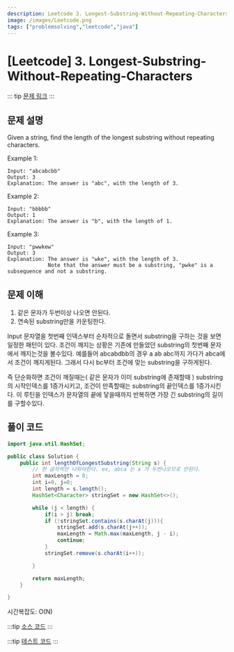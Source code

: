 ```yaml
---
description: Leetcode 3. Longest-Substring-Without-Repeating-Characters 풀기
image: /images/Leetcode.png
tags: ["problemsolving","leetcode","java"]
---
```


# [Leetcode] 3. Longest-Substring-Without-Repeating-Characters

::: tip
[문제 링크](https://leetcode.com/problems/longest-substring-without-repeating-characters/)
:::

## 문제 설명

Given a string, find the length of the longest substring without repeating characters.

Example 1:
```
Input: "abcabcbb"
Output: 3
Explanation: The answer is "abc", with the length of 3.
```

Example 2:

```
Input: "bbbbb"
Output: 1
Explanation: The answer is "b", with the length of 1.
```

Example 3:

```
Input: "pwwkew"
Output: 3
Explanation: The answer is "wke", with the length of 3.
             Note that the answer must be a substring, "pwke" is a subsequence and not a substring.
```

## 문제 이해

1. 같은 문자가 두번이상 나오면 안된다.
2. 연속된 substring만을 카운팅한다.

Input 문자열을 첫번째 인덱스부터 순차적으로 돌면서 substring을 구하는 것을 보면 일정한 패턴이 있다.
조건이 깨지는 상황은 기존에 만들었던 substring의 첫번째 문자에서 깨지는것을 볼수있다.
예를들어 abcabdbb의 경우 a ab abc까지 가다가 abca에서 조건이 깨지게된다. 그래서 다시 bc부터 조건에 맞는 substring을 구하게된다.

즉 단순화하면 조건이 깨질때는( 같은 문자가 이미 substring에 존재할때 ) substring의 시작인덱스를 1증가시키고, 조건이 만족할때는 substring의 끝인덱스를 1증가시킨다.
이 루틴을 인덱스가 문자열의 끝에 닿을때까지 반복하면 가장 긴 substring의 길이를 구할수있다.

## 풀이 코드

```java
import java.util.HashSet;

public class Solution {
    public int lengthOfLongestSubstring(String s) {
        // 한 글자씩만 나와야한다. ex, abca 는 a 가 두번나오므로 안된다.
        int maxLength = 0;
        int i=0, j=0;
        int length = s.length();
        HashSet<Character> stringSet = new HashSet<>();

        while (j < length) {
            if(i > j) break;
            if (!stringSet.contains(s.charAt(j))){
                stringSet.add(s.charAt(j++));
                maxLength = Math.max(maxLength, j - i);
                continue;
            }
            stringSet.remove(s.charAt(i++));

        }

        return maxLength;
    }

}
```

시간복잡도: O(N)

:::tip
[소스 코드](https://github.com/limdongjin/ProblemSolving/blob/master/Leetcode/Longest-Substring-Without-Repeating-Characters/src/main/java/Solution.java)
:::

:::tip
[테스트 코드](https://github.com/limdongjin/ProblemSolving/blob/master/Leetcode/Longest-Substring-Without-Repeating-Characters/src/test/java/SolutionTest.java)
:::
